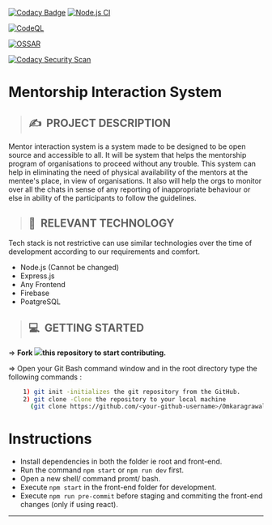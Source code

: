 [![Codacy Badge](https://api.codacy.com/project/badge/Grade/492321cf19fd41cbab5fd2d74e040e2b)](https://app.codacy.com/gh/StudentConnects/Mentorspi-Interaction-System?utm_source=github.com&utm_medium=referral&utm_content=StudentConnects/Mentorspi-Interaction-System&utm_campaign=Badge_Grade_Settings)
[![Node.js CI](https://github.com/StudentConnects/Mentorspi-Interaction-System/actions/workflows/node.js.yml/badge.svg?branch=main&event=push)](https://github.com/StudentConnects/Mentorspi-Interaction-System/actions/workflows/node.js.yml)

[![CodeQL](https://github.com/StudentConnects/Mentorspi-Interaction-System/actions/workflows/codeql-analysis.yml/badge.svg?branch=main&event=push)](https://github.com/StudentConnects/Mentorspi-Interaction-System/actions/workflows/codeql-analysis.yml)

[![OSSAR](https://github.com/StudentConnects/Mentorspi-Interaction-System/actions/workflows/ossar-analysis.yml/badge.svg?branch=main&event=push)](https://github.com/StudentConnects/Mentorspi-Interaction-System/actions/workflows/ossar-analysis.yml)

[![Codacy Security Scan](https://github.com/StudentConnects/Mentorspi-Interaction-System/actions/workflows/codacy-analysis.yml/badge.svg?branch=main&event=push)](https://github.com/StudentConnects/Mentorspi-Interaction-System/actions/workflows/codacy-analysis.yml)
<br>


# **Mentorship Interaction System**

>## ✍&nbsp; PROJECT DESCRIPTION
Mentor interaction system is a system made to be designed to be open source and accessible to all. It will be system that helps the mentorship program of organisations to proceed without any trouble. This system can help in eliminating the need of physical availability of the mentors at the mentee's place, in view of organisations. It also will help the orgs to monitor over all the chats in sense of any reporting of inappropriate behaviour or else in ability of the participants to follow the guidelines.


>## 📂&nbsp; RELEVANT TECHNOLOGY
Tech stack is not restrictive can use similar technologies over the time of development according to our requirements and comfort.

* Node.js (Cannot be changed)
* Express.js
* Any Frontend
* Firebase
* PoatgreSQL

>## 💻&nbsp; GETTING STARTED

=> **Fork <a href=https://github.com/Omkaragrawal/Mentorship-Interaction-System><img src="https://img.icons8.com/ios/24/000000/code-fork.png"></a>this repository to start contributing.**

=> Open your Git Bash command window and in the root directory type the following commands :
```bash
    1) git init -initializes the git repository from the GitHub. 
    2) git clone -Clone the repository to your local machine
      (git clone https://github.com/<your-github-username>/Omkaragrawal/Mentorship-Interaction-System)
```    

# Instructions
* Install dependencies in both the folder ie root and front-end.
* Run the command ```npm start``` or ```npm run dev``` first.
* Open a new shell/ command promt/ bash.
* Execute ```npm start``` in the front-end folder for development.
* Execute ```npm run pre-commit``` before staging and commiting the front-end changes (only if using react).
<hr>
